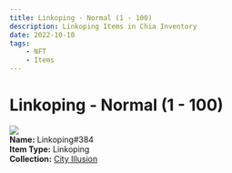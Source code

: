 ```yaml
---
title: Linkoping - Normal (1 - 100)
description: Linkoping Items in Chia Inventory
date: 2022-10-10
tags:
    - NFT
    - Items
---
```


# Linkoping - Normal (1 - 100)
<div class="item_thumbnail">
<img loading="lazy" src="https://n2bdpltadg4ckl2zioed4yijir5isfkvdmk5edgtgj54ljmbfa.arweave.net/boI3rm-AZuCUvWUOIPmEJRHqJFVUbFdIM0zJ7xaWBKI"><br/>
<div><strong>Name:</strong> Linkoping#384</div>
<div><strong>Item Type:</strong> Linkoping</div>
<div><strong>Collection:</strong> <a href="https://www.spacescan.io/xch/nft/collection/col1lend2dcn558km4wcwta4xnkfv3xpcmlp9kyt0m909emvfxechlyqdl5ndg">City Illusion</a></div>
</div>

